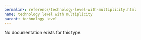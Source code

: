 ```yaml
---
permalink: reference/technology-level-with-multiplicity.html
name: technology level with multiplicity
parent: technology level
---
```


No documentation exists for this type.
